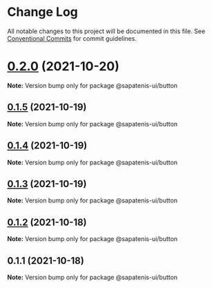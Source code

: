 # Change Log

All notable changes to this project will be documented in this file.
See [Conventional Commits](https://conventionalcommits.org) for commit guidelines.

# [0.2.0](https://github.com/mrocha98/sapatenis-ui/compare/@sapatenis-ui/button@0.1.5...@sapatenis-ui/button@0.2.0) (2021-10-20)

**Note:** Version bump only for package @sapatenis-ui/button





## [0.1.5](https://github.com/mrocha98/sapatenis-ui/compare/@sapatenis-ui/button@0.1.4...@sapatenis-ui/button@0.1.5) (2021-10-19)

**Note:** Version bump only for package @sapatenis-ui/button





## [0.1.4](https://github.com/mrocha98/sapatenis-ui/compare/@sapatenis-ui/button@0.1.3...@sapatenis-ui/button@0.1.4) (2021-10-19)

**Note:** Version bump only for package @sapatenis-ui/button





## [0.1.3](https://github.com/mrocha98/sapatenis-ui/compare/@sapatenis-ui/button@0.1.2...@sapatenis-ui/button@0.1.3) (2021-10-19)

**Note:** Version bump only for package @sapatenis-ui/button





## [0.1.2](https://github.com/mrocha98/sapatenis-ui/compare/@sapatenis-ui/button@0.1.1...@sapatenis-ui/button@0.1.2) (2021-10-18)

**Note:** Version bump only for package @sapatenis-ui/button





## 0.1.1 (2021-10-18)

**Note:** Version bump only for package @sapatenis-ui/button

